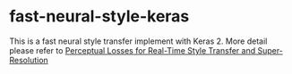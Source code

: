 # fast-neural-style-keras

This is a fast neural style transfer implement with Keras 2.  More detail please refer to  [Perceptual Losses for Real-Time Style Transfer and Super-Resolution](https://arxiv.org/abs/1603.08155)
